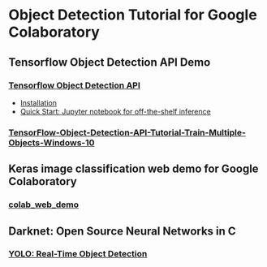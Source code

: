 # Object Detection Tutorial for Google Colaboratory

## Tensorflow Object Detection API Demo

### [Tensorflow Object Detection API](https://github.com/tensorflow/models/tree/master/research/object_detection)
* [Installation](https://github.com/tensorflow/models/blob/master/research/object_detection/g3doc/installation.md)
* [Quick Start: Jupyter notebook for off-the-shelf inference](https://github.com/tensorflow/models/blob/master/research/object_detection/object_detection_tutorial.ipynb)

### [TensorFlow-Object-Detection-API-Tutorial-Train-Multiple-Objects-Windows-10](https://github.com/EdjeElectronics/TensorFlow-Object-Detection-API-Tutorial-Train-Multiple-Objects-Windows-10)

## Keras image classification web demo for Google Colaboratory

### [colab_web_demo](https://github.com/a2kiti/colab_web_demo)

## Darknet: Open Source Neural Networks in C

### [YOLO: Real-Time Object Detection](https://pjreddie.com/darknet/yolo/)

